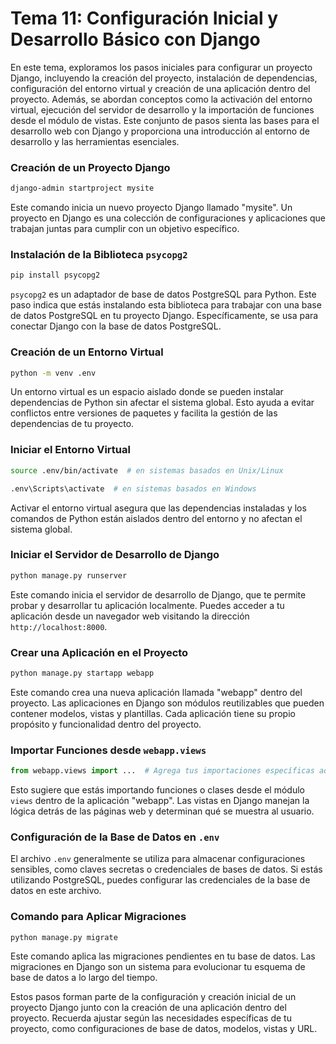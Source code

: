 # Tema 11: Configuración Inicial y Desarrollo Básico con Django

En este tema, exploramos los pasos iniciales para configurar un proyecto Django, incluyendo la creación del proyecto, instalación de dependencias, configuración del entorno virtual y creación de una aplicación dentro del proyecto. Además, se abordan conceptos como la activación del entorno virtual, ejecución del servidor de desarrollo y la importación de funciones desde el módulo de vistas. Este conjunto de pasos sienta las bases para el desarrollo web con Django y proporciona una introducción al entorno de desarrollo y las herramientas esenciales.

### Creación de un Proyecto Django

```bash
django-admin startproject mysite
```

Este comando inicia un nuevo proyecto Django llamado "mysite". Un proyecto en Django es una colección de configuraciones y aplicaciones que trabajan juntas para cumplir con un objetivo específico.

### Instalación de la Biblioteca `psycopg2`

```bash
pip install psycopg2
```

`psycopg2` es un adaptador de base de datos PostgreSQL para Python. Este paso indica que estás instalando esta biblioteca para trabajar con una base de datos PostgreSQL en tu proyecto Django. Específicamente, se usa para conectar Django con la base de datos PostgreSQL.

### Creación de un Entorno Virtual

```bash
python -m venv .env
```

Un entorno virtual es un espacio aislado donde se pueden instalar dependencias de Python sin afectar el sistema global. Esto ayuda a evitar conflictos entre versiones de paquetes y facilita la gestión de las dependencias de tu proyecto.

### Iniciar el Entorno Virtual

```bash
source .env/bin/activate  # en sistemas basados en Unix/Linux
```

```bash
.env\Scripts\activate  # en sistemas basados en Windows
```

Activar el entorno virtual asegura que las dependencias instaladas y los comandos de Python están aislados dentro del entorno y no afectan el sistema global.

### Iniciar el Servidor de Desarrollo de Django

```bash
python manage.py runserver
```

Este comando inicia el servidor de desarrollo de Django, que te permite probar y desarrollar tu aplicación localmente. Puedes acceder a tu aplicación desde un navegador web visitando la dirección `http://localhost:8000`.

### Crear una Aplicación en el Proyecto

```bash
python manage.py startapp webapp
```

Este comando crea una nueva aplicación llamada "webapp" dentro del proyecto. Las aplicaciones en Django son módulos reutilizables que pueden contener modelos, vistas y plantillas. Cada aplicación tiene su propio propósito y funcionalidad dentro del proyecto.

### Importar Funciones desde `webapp.views`

```python
from webapp.views import ...  # Agrega tus importaciones específicas aquí
```

Esto sugiere que estás importando funciones o clases desde el módulo `views` dentro de la aplicación "webapp". Las vistas en Django manejan la lógica detrás de las páginas web y determinan qué se muestra al usuario.

### Configuración de la Base de Datos en `.env`

El archivo `.env` generalmente se utiliza para almacenar configuraciones sensibles, como claves secretas o credenciales de bases de datos. Si estás utilizando PostgreSQL, puedes configurar las credenciales de la base de datos en este archivo.

### Comando para Aplicar Migraciones

```bash
python manage.py migrate
```

Este comando aplica las migraciones pendientes en tu base de datos. Las migraciones en Django son un sistema para evolucionar tu esquema de base de datos a lo largo del tiempo.

Estos pasos forman parte de la configuración y creación inicial de un proyecto Django junto con la creación de una aplicación dentro del proyecto. Recuerda ajustar según las necesidades específicas de tu proyecto, como configuraciones de base de datos, modelos, vistas y URL.
